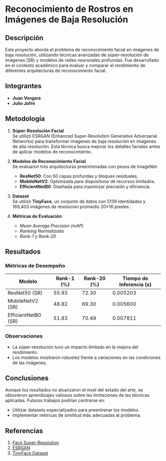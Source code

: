 # Reconocimiento de Rostros en Imágenes de Baja Resolución

## Descripción
Este proyecto aborda el problema de reconocimiento facial en imágenes de baja resolución, utilizando técnicas avanzadas de súper-resolución de imágenes (SR) y modelos de redes neuronales profundas. Fue desarrollado en el contexto académico para evaluar y comparar el rendimiento de diferentes arquitecturas de reconocimiento facial.

## Integrantes
- **Juan Vergara**
- **Julio Jofré**


## Metodología
1. **Súper-Resolución Facial**  
   Se utilizó ESRGAN (Enhanced Super-Resolution Generative Adversarial Networks) para transformar imágenes de baja resolución en imágenes de alta resolución. Esta técnica busca mejorar los detalles faciales antes de aplicar modelos de reconocimiento.

2. **Modelos de Reconocimiento Facial**  
   Se evaluaron tres arquitecturas preentrenadas con pesos de ImageNet:
   - **ResNet50**: Con 50 capas profundas y bloques residuales.
   - **MobileNetV2**: Optimizada para dispositivos de recursos limitados.
   - **EfficientNetB0**: Diseñada para maximizar precisión y eficiencia.

3. **Dataset**  
   Se utilizó **TinyFace**, un conjunto de datos con 5139 identidades y 169,403 imágenes de resolución promedio 20×16 píxeles.

4. **Métricas de Evaluación**  
   - *Mean Average Precision (mAP)*
   - *Ranking Normalizado*
   - *Rank-1* y *Rank-20*

## Resultados
### Métricas de Desempeño
| Modelo              | Rank-1 (%) | Rank-20 (%) | Tiempo de Inferencia (s) |
|---------------------|------------|-------------|--------------------------|
| ResNet50 (SR)       | 55.93      | 72.30       | 0.005203                |
| MobileNetV2 (SR)    | 48.82      | 69.30       | 0.005600                |
| EfficientNetB0 (SR) | 51.83      | 70.49       | 0.007811                |

### Observaciones
- La súper-resolución tuvo un impacto limitado en la mejora del rendimiento.
- Los modelos mostraron robustez frente a variaciones en las condiciones de las imágenes.

## Conclusiones
Aunque los resultados no alcanzaron el nivel del estado del arte, se obtuvieron aprendizajes valiosos sobre las limitaciones de las técnicas aplicadas. Futuros trabajos podrían centrarse en:
- Utilizar datasets especializados para preentrenar los modelos.
- Implementar métricas de similitud más adecuadas al problema.

## Referencias
1. [Face Super-Resolution](https://github.com/SkyLionx/face-super-resolution/blob/main/README.md)  
2. [ESRGAN](https://arxiv.org/abs/1809.00219)  
3. [TinyFace Dataset](https://paperswithcode.com/dataset/tinyface)





